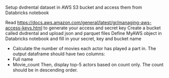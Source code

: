 Setup dvdrental dataset in AWS S3 bucket and access them from Databricks notebook

Read https://docs.aws.amazon.com/general/latest/gr/managing-aws-access-keys.html to generate your access and secret key
Create a bucket called dvdrental and upload json and parquet files
Define MyAWS object in Databricks notebook and fill in your secret, key and bucket name

* Calculate the number of movies each actor has played a part in. The output dataframe should have two columns:
 * Full name
 * Movie_count
 Then, display top-5 actors based on count only. The count should be in descending order.
